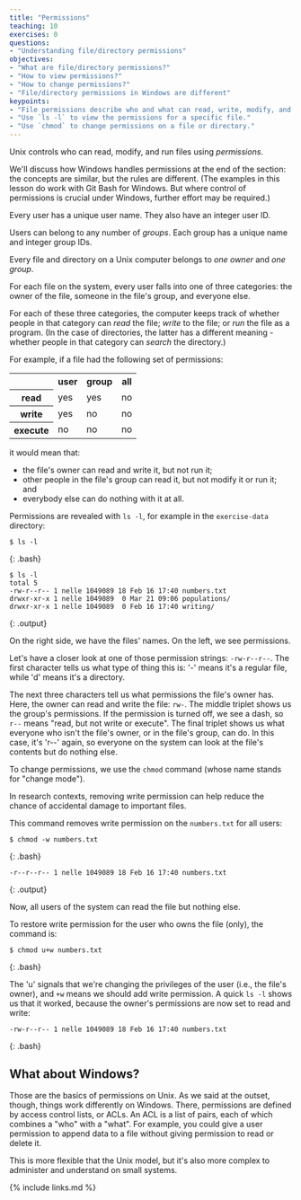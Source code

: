 ```yaml
---
title: "Permissions"
teaching: 10
exercises: 0
questions:
- "Understanding file/directory permissions"
objectives:
- "What are file/directory permissions?"
- "How to view permissions?"
- "How to change permissions?"
- "File/directory permissions in Windows are different"
keypoints:
- "File permissions describe who and what can read, write, modify, and access a file."
- "Use `ls -l` to view the permissions for a specific file." 
- "Use `chmod` to change permissions on a file or directory."
---
```


Unix controls who can read, modify, and run files using *permissions*.

We'll discuss how Windows handles permissions at the end of the section:
the concepts are similar,
but the rules are different. (The examples in this lesson do work with Git Bash for Windows. But where control of permissions is crucial under Windows, further effort may be required.)

Every user has a unique user name. They also have an integer user ID.

Users can belong to any number of *groups*. Each group has a unique name and integer group IDs.

Every file and directory on a Unix computer belongs to *one owner* and *one group*.

For each file on the system,
every user falls into one of three categories:
the owner of the file,
someone in the file's group,
and everyone else.

For each of these three categories,
the computer keeps track of
whether people in that category can *read* the file;
*write* to the file; or *run* the file as a program. (In the case of directories, the latter has a different meaning - whether people in that category can *search* the directory.)

For example, if a file had the following set of permissions:

<table class="table table-striped">
<tr><td></td><th>user</th><th>group</th><th>all</th></tr>
<tr><th>read</th><td>yes</td><td>yes</td><td>no</td></tr>
<tr><th>write</th><td>yes</td><td>no</td><td>no</td></tr>
<tr><th>execute</th><td>no</td><td>no</td><td>no</td></tr>
</table>

it would mean that:

*   the file's owner can read and write it, but not run it;
*   other people in the file's group can read it, but not modify it or run it; and
*   everybody else can do nothing with it at all.

Permissions are revealed with `ls -l`, for example in the `exercise-data` directory:

~~~
$ ls -l
~~~
{: .bash}
~~~
$ ls -l
total 5
-rw-r--r-- 1 nelle 1049089 18 Feb 16 17:40 numbers.txt
drwxr-xr-x 1 nelle 1049089  0 Mar 21 09:06 populations/
drwxr-xr-x 1 nelle 1049089  0 Feb 16 17:40 writing/
~~~
{: .output}

On the right side, we have the files'  names. On the left, we see permissions.

Let's have a closer look at one of those permission strings:
`-rw-r--r--`.
The first character tells us what type of thing this is:
'-' means it's a regular file,
while 'd' means it's a directory.

The next three characters tell us what permissions the file's owner has.
Here, the owner can read and write the file: `rw-`.
The middle triplet shows us the group's permissions.
If the permission is turned off, we see a dash, so `r--` means "read, but not write or execute".
The final triplet shows us what everyone who isn't the file's owner, or in the file's group, can do.
In this case, it's 'r--' again, so everyone on the system can look at the file's contents but do nothing else.

To change permissions, we use the `chmod` command
(whose name stands for "change mode").

In research contexts, removing write permission can help reduce the chance of accidental damage to important files.

This command removes write permission on the `numbers.txt` for all users:

~~~
$ chmod -w numbers.txt
~~~
{: .bash}

~~~
-r--r--r-- 1 nelle 1049089 18 Feb 16 17:40 numbers.txt
~~~
{: .output}

Now, all users of the system can read the file but nothing else.

To restore write permission for the user who owns the file (only), the command is:

~~~
$ chmod u+w numbers.txt
~~~
{: .bash}

The 'u' signals that we're changing the privileges
of the user (i.e., the file's owner),
and `+w` means we should add write permission.
A quick `ls -l` shows us that it worked,
because the owner's permissions are now set to read and write:

~~~
-rw-r--r-- 1 nelle 1049089 18 Feb 16 17:40 numbers.txt
~~~
{: .bash}

## What about Windows?

Those are the basics of permissions on Unix.
As we said at the outset, though, things work differently on Windows.
There, permissions are defined by access control lists,
or ACLs.
An ACL is a list of pairs, each of which combines a "who" with a "what".
For example,
you could give a user permission to append data to a file without giving  permission to read or delete it.

This is more flexible that the Unix model,
but it's also more complex to administer and understand on small systems.

{% include links.md %}
